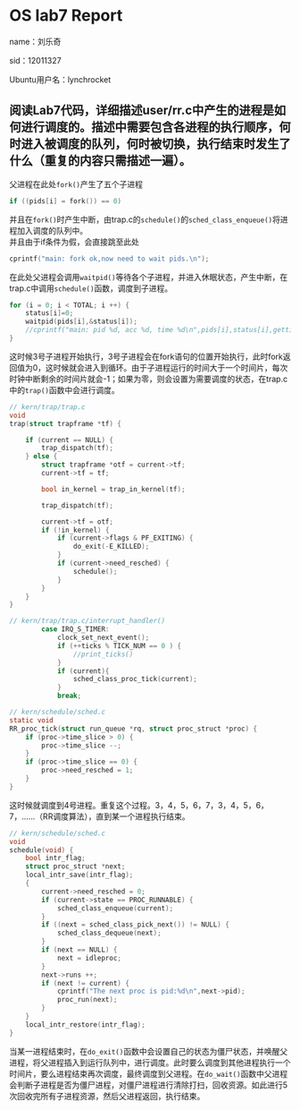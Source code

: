 # OS lab7 Report
name：刘乐奇

sid：12011327

Ubuntu用户名：lynchrocket

## 阅读Lab7代码，详细描述user/rr.c中产生的进程是如何进行调度的。描述中需要包含各进程的执行顺序，何时进入被调度的队列，何时被切换，执行结束时发生了什么（重复的内容只需描述一遍）。

父进程在此处`fork()`产生了五个子进程
```c
if ((pids[i] = fork()) == 0)
```
并且在`fork()`时产生中断，由trap.c的`schedule()`的`sched_class_enqueue()`将进程加入调度的队列中。\
并且由于if条件为假，会直接跳至此处
```c
cprintf("main: fork ok,now need to wait pids.\n");
```
在此处父进程会调用`waitpid()`等待各个子进程，并进入休眠状态，产生中断，在trap.c中调用`schedule()`函数，调度到子进程。
```c
for (i = 0; i < TOTAL; i ++) {
    status[i]=0;
    waitpid(pids[i],&status[i]);
    //cprintf("main: pid %d, acc %d, time %d\n",pids[i],status[i],gettime_msec()); 
}
```
这时候3号子进程开始执行，3号子进程会在fork语句的位置开始执行，此时fork返回值为0，这时候就会进入到循环。由于子进程运行的时间大于一个时间片，每次时钟中断剩余的时间片就会-1；如果为零，则会设置为需要调度的状态，在trap.c中的`trap()`函数中会进行调度。
```c
// kern/trap/trap.c
void
trap(struct trapframe *tf) {

    if (current == NULL) {
        trap_dispatch(tf);
    } else {
        struct trapframe *otf = current->tf;
        current->tf = tf;

        bool in_kernel = trap_in_kernel(tf);

        trap_dispatch(tf);

        current->tf = otf;
        if (!in_kernel) {
            if (current->flags & PF_EXITING) {
                do_exit(-E_KILLED);
            }
            if (current->need_resched) {
                schedule();
            }
        }
    }
}
```
```c
// kern/trap/trap.c/interrupt_handler()
        case IRQ_S_TIMER:
            clock_set_next_event();
            if (++ticks % TICK_NUM == 0 ) {
                //print_ticks()
            }
            if (current){
                sched_class_proc_tick(current); 
            }
            break;
```
```c
// kern/schedule/sched.c
static void
RR_proc_tick(struct run_queue *rq, struct proc_struct *proc) {
    if (proc->time_slice > 0) {
        proc->time_slice --;
    }
    if (proc->time_slice == 0) {
        proc->need_resched = 1;
    }
}
```
这时候就调度到4号进程。重复这个过程。3，4，5，6，7，3，4，5，6，7，......（RR调度算法），直到某一个进程执行结束。
```c
// kern/schedule/sched.c
void
schedule(void) {
    bool intr_flag;
    struct proc_struct *next;
    local_intr_save(intr_flag);
    {
        current->need_resched = 0;
        if (current->state == PROC_RUNNABLE) {
            sched_class_enqueue(current);
        }
        if ((next = sched_class_pick_next()) != NULL) {
            sched_class_dequeue(next);
        }
        if (next == NULL) {
            next = idleproc;
        }
        next->runs ++;
        if (next != current) {
            cprintf("The next proc is pid:%d\n",next->pid);
            proc_run(next);
        }
    }
    local_intr_restore(intr_flag);
}
```
当某一进程结束时，在`do_exit()`函数中会设置自己的状态为僵尸状态，并唤醒父进程，将父进程插入到运行队列中，进行调度。此时要么调度到其他进程执行一个时间片，要么进程结束再次调度，最终调度到父进程。在`do_wait()`函数中父进程会判断子进程是否为僵尸进程，对僵尸进程进行清除打扫，回收资源。如此进行5次回收完所有子进程资源，然后父进程返回，执行结束。
